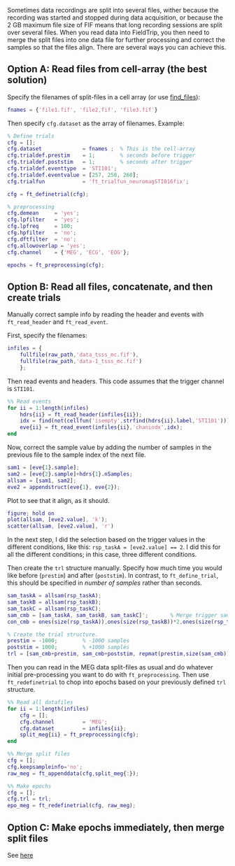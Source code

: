 Sometimes data recordings are split into several files, wither because the recording was started and stopped during data acquisition, or because the 2 GB maximum file size of FIF means that long recording sessions are split over several files. When you read data into FieldTrip, you then need to merge the split files into one data file for further processing and correct the samples so that the files align. There are several ways you can achieve this.

## Option A: Read files from cell-array (the best solution)
Specify the filenames of split-files in a cell array (or use [find_files](https://github.com/natmegsweden/NatMEG_Wiki/wiki/How-to-find-all-raw-files-that-belongs-to-the-same-condition)):

````matlab
fnames = {'file1.fif', 'file2,fif', 'file3.fif'}
````
Then specify `cfg.dataset` as the array of filenames. Example:

````matlab
% Define trials
cfg = [];
cfg.dataset             = fnames ;  % This is the cell-array
cfg.trialdef.prestim    = 1;        % seconds before trigger
cfg.trialdef.poststim   = 1;        % seconds after trigger
cfg.trialdef.eventtype  = 'STI101';
cfg.trialdef.eventvalue = [257, 258, 260];
cfg.trialfun            = 'ft_trialfun_neuromagSTI016fix';

cfg = ft_definetrial(cfg);

% preprocessing
cfg.demean     = 'yes';
cfg.lpfilter   = 'yes';
cfg.lpfreq     = 100;
cfg.hpfilter   = 'no';
cfg.dftfilter  = 'no';
cfg.allowoverlap = 'yes';
cfg.channel    = {'MEG', 'ECG', 'EOG'};

epochs = ft_preprocessing(cfg);
````

## Option B: Read all files, concatenate, and then create trials
Manually correct sample info by reading the header and events with `ft_read_header` and `ft_read_event`. 

First, specify the filenames:

````matlab
infiles = {
    fullfile(raw_path,'data_tsss_mc.fif'),
    fullfile(raw_path,'data-1_tsss_mc.fif')
    };
````

Then read events and headers. This code assumes that the trigger channel is `STI101`.

````Matlab
%% Read events
for ii = 1:length(infiles)
    hdrs{ii} = ft_read_header(infiles{ii});
    idx = find(not(cellfun('isempty',strfind(hdrs{ii}.label,'STI101'))));
    eve{ii} = ft_read_event(infiles{ii},'chanindx',idx);
end
````

Now, correct the sample value by adding the number of samples in the previous file to the sample index of the next file.

````matlab
sam1 = [eve{1}.sample]; 
sam2 = [eve{2}.sample]+hdrs{1}.nSamples;
allsam = [sam1, sam2];
eve2 = appendstruct(eve{1}, eve{2});
````

Plot to see that it align, as it should.

````matlab
figure; hold on
plot(allsam, [eve2.value], 'k');
scatter(allsam, [eve2.value], 'r')
````

In the next step, I did the selection based on the trigger values in the different conditions, like this: `rsp_taskA = [eve2.value] == 2`. I did this for all the different conditions; in this case, three different conditions.

Then create the `trl` structure manually. Specify how much time you would like before (`prestim`) and after (`poststim`). In contrast, to `ft_define_trial`, this should be specified in *number of samples* rather than seconds.

````matlab
sam_taskA = allsam(rsp_taskA);
sam_taskB = allsam(rsp_taskB);
sam_taskC = allsam(rsp_taskC);
sam_cmb = [sam_taskA, sam_taskB, sam_taskC]'; 		% Merge trigger samples
con_cmb = ones(size(rsp_taskA)),ones(size(rsp_taskB))*2,ones(size(rsp_taskC))*3]'; 	% Create label for conditions for bookkeeping.

% Create the trial structure.
prestim = -1000; 		% -1000 samples
poststim = 1000; 		% +1000 samples
trl = [sam_cmb+prestim, sam_cmb+poststim, repmat(prestim,size(sam_cmb)), con_cmb];
````

Then you can read in the MEG data split-files as usual and do whatever initial pre-processing you want to do with `ft_preprocessing`. Then use `ft_redefinetrial` to chop into epochs based on your previously defined `trl` structure.

```Matlab
%% Read all datafiles
for ii = 1:length(infiles)
    cfg = [];
    cfg.channel         = 'MEG';
    cfg.dataset         = infiles{ii};
    split_meg{ii} = ft_preprocessing(cfg);
end

%% Merge split files
cfg = [];
cfg.keepsampleinfo='no';
raw_meg = ft_appenddata(cfg,split_meg{:});

%% Make epochs
cfg = [];
cfg.trl = trl;
epo_meg = ft_redefinetrial(cfg, raw_meg);
```


## Option C: Make epochs immediately, then merge split files

See [here](https://github.com/natmegsweden/NatMEG_Wiki/wiki/Ignore-trials-split-between-fif-files)

